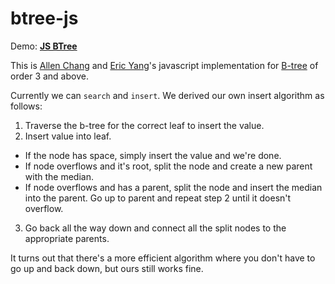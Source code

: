 # btree-js
Demo: **[JS BTree](http://yangez.github.io/btree-js/)**

This is [Allen Chang](https://allendevelops.wordpress.com) and [Eric Yang](http://www.eric-y.com)'s javascript implementation for [B-tree](https://en.wikipedia.org/wiki/B-tree) of order 3 and above.

Currently we can `search` and `insert`. We derived our own insert algorithm as follows:

1. Traverse the b-tree for the correct leaf to insert the value.
2. Insert value into leaf.
  * If the node has space, simply insert the value and we're done.
  * If node overflows and it's root, split the node and create a new parent with the median.
  * If node overflows and has a parent, split the node and insert the median into the parent. Go up to parent and repeat step 2 until it doesn't overflow.
3. Go back all the way down and connect all the split nodes to the appropriate parents.

It turns out that there's a more efficient algorithm where you don't have to go up and back down, but ours still works fine.
